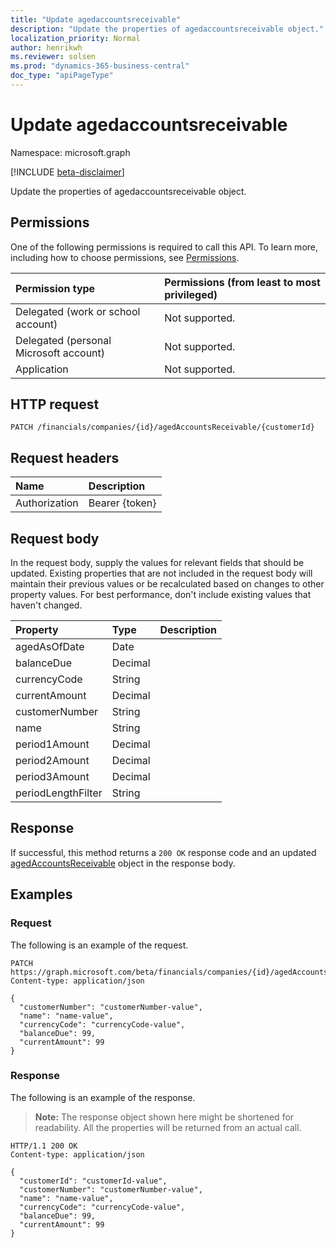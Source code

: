 ```yaml
---
title: "Update agedaccountsreceivable"
description: "Update the properties of agedaccountsreceivable object."
localization_priority: Normal
author: henrikwh
ms.reviewer: solsen
ms.prod: "dynamics-365-business-central"
doc_type: "apiPageType"
---
```


# Update agedaccountsreceivable

Namespace: microsoft.graph

[!INCLUDE [beta-disclaimer](../../includes/beta-disclaimer.md)]

Update the properties of agedaccountsreceivable object.

## Permissions

One of the following permissions is required to call this API. To learn more, including how to choose permissions, see [Permissions](/graph/permissions-reference).

| Permission type                        | Permissions (from least to most privileged) |
|:---------------------------------------|:--------------------------------------------|
| Delegated (work or school account)     | Not supported. |
| Delegated (personal Microsoft account) | Not supported. |
| Application                            | Not supported. |

## HTTP request

<!-- { "blockType": "ignored" } -->

```http
PATCH /financials/companies/{id}/agedAccountsReceivable/{customerId}
```

## Request headers

| Name       | Description|
|:-----------|:-----------|
| Authorization | Bearer {token} |

## Request body

In the request body, supply the values for relevant fields that should be updated. Existing properties that are not included in the request body will maintain their previous values or be recalculated based on changes to other property values. For best performance, don't include existing values that haven't changed.

| Property     | Type        | Description |
|:-------------|:------------|:------------|
|agedAsOfDate|Date||
|balanceDue|Decimal||
|currencyCode|String||
|currentAmount|Decimal||
|customerNumber|String||
|name|String||
|period1Amount|Decimal||
|period2Amount|Decimal||
|period3Amount|Decimal||
|periodLengthFilter|String||

## Response

If successful, this method returns a `200 OK` response code and an updated [agedAccountsReceivable](../resources/dynamics-agedaccountsreceivable.md) object in the response body.

## Examples

### Request

The following is an example of the request.
<!-- {
  "blockType": "request",
  "name": "update_agedaccountsreceivable"
}-->

```http
PATCH https://graph.microsoft.com/beta/financials/companies/{id}/agedAccountsReceivable/{customerId}
Content-type: application/json

{
  "customerNumber": "customerNumber-value",
  "name": "name-value",
  "currencyCode": "currencyCode-value",
  "balanceDue": 99,
  "currentAmount": 99
}
```

### Response

The following is an example of the response.

> **Note:** The response object shown here might be shortened for readability. All the properties will be returned from an actual call.

<!-- {
  "blockType": "response",
  "truncated": true,
  "@odata.type": "microsoft.graph.agedAccountsReceivable"
} -->

```http
HTTP/1.1 200 OK
Content-type: application/json

{
  "customerId": "customerId-value",
  "customerNumber": "customerNumber-value",
  "name": "name-value",
  "currencyCode": "currencyCode-value",
  "balanceDue": 99,
  "currentAmount": 99
}
```

<!-- uuid: 16cd6b66-4b1a-43a1-adaf-3a886856ed98
2019-02-04 14:57:30 UTC -->
<!-- {
  "type": "#page.annotation",
  "description": "Update agedaccountsreceivable",
  "keywords": "",
  "section": "documentation",
  "tocPath": ""
}-->